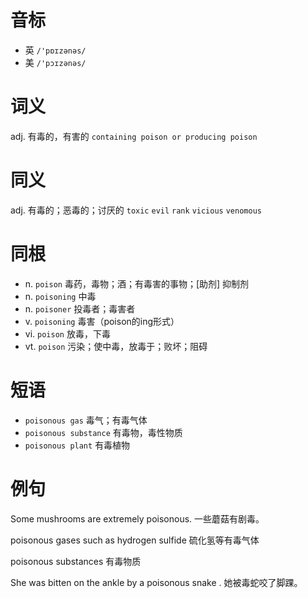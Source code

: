 # 音标

- 英 `/'pɒɪzənəs/`
- 美 `/'pɔɪzənəs/`

# 词义

adj. 有毒的，有害的
`containing poison or producing poison`

# 同义

adj. 有毒的；恶毒的；讨厌的
`toxic` `evil` `rank` `vicious` `venomous`

# 同根

- n. `poison` 毒药，毒物；酒；有毒害的事物；[助剂] 抑制剂
- n. `poisoning` 中毒
- n. `poisoner` 投毒者；毒害者
- v. `poisoning` 毒害（poison的ing形式）
- vi. `poison` 放毒，下毒
- vt. `poison` 污染；使中毒，放毒于；败坏；阻碍

# 短语

- `poisonous gas` 毒气；有毒气体
- `poisonous substance` 有毒物，毒性物质
- `poisonous plant` 有毒植物

# 例句

Some mushrooms are extremely poisonous.
一些蘑菇有剧毒。

poisonous gases such as hydrogen sulfide
硫化氢等有毒气体

poisonous substances
有毒物质

She was bitten on the ankle by a poisonous snake .
她被毒蛇咬了脚踝。


